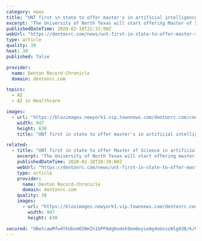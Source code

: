 ```yaml
---
category: news
title: "UNT first in state to offer master's in artificial intelligence"
excerpt: "The University of North Texas will start offering Master of Science degrees in artificial intelligence this fall. The new program was developed because of the growth of the AI field that now touches transportation, health care, cybersecurity and more sectors of the economy. The program will be one of only a few programs nationwide and ..."
publishedDateTime: 2020-02-18T22:32:00Z
webUrl: "https://dentonrc.com/news/unt-first-in-state-to-offer-master-s-in-artificial/article_308ccef6-1e0b-57d3-8d20-3ddca5fbb5a2.html"
type: article
quality: 39
heat: 39
published: false

provider:
  name: Denton Record-Chronicle
  domain: dentonrc.com

topics:
  - AI
  - AI in Healthcare

images:
  - url: "https://bloximages.newyork1.vip.townnews.com/dentonrc.com/content/tncms/assets/v3/editorial/d/18/d18be507-b9e7-57f6-930f-11a096e5e64f/5e4c491d998b5.image.jpg?resize=947%2C630"
    width: 947
    height: 630
    title: "UNT first in state to offer master's in artificial intelligence"

related:
  - title: "UNT first in state to offer Master of Science in artificial intelligence"
    excerpt: "The University of North Texas will start offering master of science degrees in artificial intelligence this fall. The new program was developed because of the growth of the AI field, that now touches transportation, healthcare, cybersecurity and more sectors of the economy. The program will be one of only a few programs nationwide and ..."
    publishedDateTime: 2020-02-18T20:39:00Z
    webUrl: "https://dentonrc.com/news/unt-first-in-state-to-offer-master-of-science-in/article_308ccef6-1e0b-57d3-8d20-3ddca5fbb5a2.html"
    type: article
    provider:
      name: Denton Record-Chronicle
      domain: dentonrc.com
    quality: 38
    images:
      - url: "https://bloximages.newyork1.vip.townnews.com/dentonrc.com/content/tncms/assets/v3/editorial/d/18/d18be507-b9e7-57f6-930f-11a096e5e64f/5e4c491d998b5.image.jpg?resize=947%2C630"
        width: 947
        height: 630

secured: "UBwtcawMfw4YkUbnm650mIh1bPPAdgKodek9em6eyieAg4eUsssNlg03B/k/U9D729UTEmFmE/p7EVjTL8td98E2FVe0I64CNtarEe9ni7T81IFH9qh2sB5mmW/VbP94fnuF3nIH0Yyuk0NHCayKgX8vHQF2SU6zKI8OOfRffQYzinzV6SNj8f/MKxi7qKMT+6RDRhK9hUsGQo1sMNGSxr7fo+wQPqKmLlAEPmzjmXbgpqefJXB/Ho3+/wEZYREIgr8jwNY6x1THVZPV/a2NFY/hhnYOZVTjaY2lO0xqFWFhQlCpXISTrGJjXr2G84Ix//Ouq1fRLsaobUpH1XooUIh6oCEG5zJ1ZSLrfKA5YqAcjhT2IUaeNAxPmHEf6kXAdRk37lF82A7wgCrnUBkkfm3JXBd+TDNIYA0GhP77b84U9UejJPqxEerHoaGJ4ZA6Xo64wlaQs7/bWnng39YlkGHBrlAQYzGmJmWs+KpGlhE=;H7bALTjqmVKHCXAy8nTusg=="
---
```


